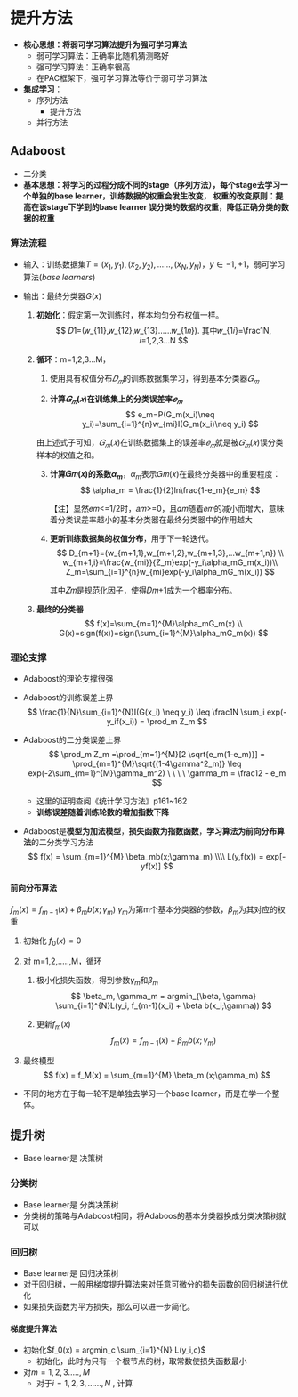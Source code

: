 # 提升方法

- **核心思想：将弱可学习算法提升为强可学习算法**
  - 弱可学习算法：正确率比随机猜测略好
  - 强可学习算法：正确率很高
  - 在PAC框架下，强可学习算法等价于弱可学习算法
- **集成学习**：
  - 序列方法
    - 提升方法
  - 并行方法



## Adaboost

- 二分类
- **基本思想：将学习的过程分成不同的stage（序列方法），每个stage去学习一个单独的base learner，训练数据的权重会发生改变， 权重的改变原则：提高在该stage下学到的base learner 误分类的数据的权重，降低正确分类的数据的权重**

### 算法流程

- 输入：训练数据集$T={(x_1,y_1),(x_2,y_2),......,(x_N,y_N)}$，$y \in {-1,+1}$，弱可学习算法(*base learners*)

- 输出：最终分类器$G(x)$

  1. **初始化**：假定第一次训练时，样本均匀分布权值一样。
        $$
        𝐷1=(𝑤_{11},𝑤_{12},𝑤_{13}......𝑤_{1𝑛}).       其中𝑤_{1𝑖}=\frac1N, 𝑖=1,2,3...N
        $$

  2. **循环**：m=1,2,3...M，

     1. 使用具有权值分布$𝐷_𝑚$的训练数据集学习，得到基本分类器$𝐺_𝑚$

     2. **计算$𝐺_𝑚(𝑥)$在训练集上的分类误差率$𝑒_𝑚$**
     $$
     		 e_m=P(G_m(x_i)\neq y_i)=\sum_{i=1}^{n}w_{mi}I(G_m(x_i)\neq y_i)
        $$
        
     由上述式子可知，$𝐺_𝑚(𝑥)$在训练数据集上的误差率$𝑒_𝑚$就是被$𝐺_𝑚(𝑥)$误分类样本的权值之和。

     3. **计算𝐺𝑚(𝑥)的系数$\alpha_m$**，$\alpha_m$表示𝐺𝑚(𝑥)在最终分类器中的重要程度：
        $$
        \alpha_m = \frac{1}{2}ln\frac{1-e_m}{e_m}
        $$
        

          【注】显然𝑒𝑚<=1/2时，𝑎𝑚>=0，且𝛼𝑚随着𝑒𝑚的减小而增大，意味着分类误差率越小的基本分类器在最终分类器中的作用越大

     4. **更新训练数据集的权值分布**，用于下一轮迭代。
        $$
        D_{m+1}=(w_{m+1,1},w_{m+1,2},w_{m+1,3},...w_{m+1,n}) \\
        w_{m+1,i}=\frac{w_{mi}}{Z_m}exp(-y_i\alpha_mG_m(x_i))\\
        Z_m=\sum_{i=1}^{n}w_{mi}exp(-y_i\alpha_mG_m(x_i))
        $$
        

        其中𝑍𝑚是规范化因子，使得𝐷𝑚+1成为一个概率分布。

  3. **最终的分类器**
     $$
     f(x)=\sum_{m=1}^{M}\alpha_mG_m(x) \\
     G(x)=sign(f(x))=sign(\sum_{i=1}^{M}\alpha_mG_m(x))
     $$

### 理论支撑

- Adaboost的理论支撑很强

- Adaboost的训练误差上界
  $$
  \frac{1}{N}\sum_{i=1}^{N}I(G(x_i) \neq y_i) \leq \frac1N \sum_i exp(-y_if(x_i)) = \prod_m Z_m
  $$

- Adaboost的二分类误差上界
  $$
  \prod_m Z_m =\prod_{m=1}^{M}[2 \sqrt{e_m(1-e_m)}] = \prod_{m=1}^{M}\sqrt{(1-4\gamma^2_m)} \leq exp(-2\sum_{m=1}^{M}\gamma_m^2)  \ \ \ \   \gamma_m = \frac12 - e_m
  $$

  - 这里的证明查阅《统计学习方法》p161~162
  - **训练误差随着训练轮数的增加指数下降**

- Adaboost是**模型为加法模型**，**损失函数为指数函数**，**学习算法为前向分布算法**的二分类学习方法
  $$
  f(x) = \sum_{m=1}^{M} \beta_mb(x;\gamma_m)  \\\\
  L(y,f(x)) = exp[-yf(x)]
  $$
  

#### 前向分布算法

$f_m(x) = f_{m-1}(x) + \beta_{m}b(x; \gamma_m)$  $\gamma_m$为第m个基本分类器的参数，$\beta_m$为其对应的权重

1. 初始化 $f_0(x) = 0$

2. 对 m=1,2,.....,M，循环

   1. 极小化损失函数，得到参数$\gamma_m$和$\beta_m$
      $$
      \beta_m, \gamma_m = argmin_{\beta, \gamma} \sum_{i=1}^{N}L(y_i, f_{m-1}(x_i) + \beta b(x_i;\gamma))
      $$

   2. 更新$f_m(x)$
      $$
      f_m(x) = f_{m-1}(x) + \beta_m b(x;\gamma_m)
      $$

3. 最终模型
   $$
   f(x) = f_M(x) = \sum_{m=1}^{M} \beta_m (x;\gamma_m)
   $$

- 不同的地方在于每一轮不是单独去学习一个base learner，而是在学一个整体。

## 提升树

- Base learner是 决策树

### 分类树

- Base learner是 分类决策树
- 分类树的策略与Adaboost相同，将Adaboos的基本分类器换成分类决策树就可以

### 回归树

- Base learner是 回归决策树
- 对于回归树，一般用梯度提升算法来对任意可微分的损失函数的回归树进行优化
- 如果损失函数为平方损失，那么可以进一步简化。



#### 梯度提升算法

- 初始化$f_0(x) = argmin_c \sum_{i=1}^{N} L(y_i,c)$ 
  - 初始化，此时为只有一个根节点的树，取常数使损失函数最小
- 对$m=1,2,3.....,M$
  - 对于$i = 1,2,3,......,N$ , 计算

